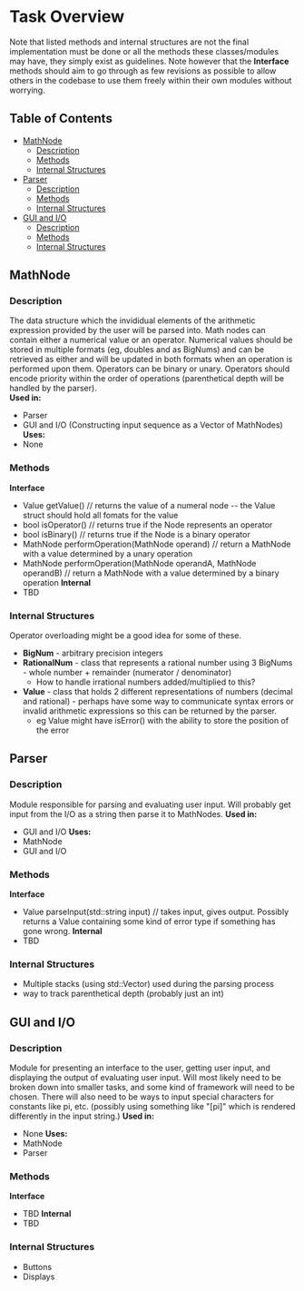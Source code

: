 <!-- omit from toc -->
# Task Overview
Note that listed methods and internal structures are not the final implementation must be done or all the methods these classes/modules may have, they simply exist as guidelines. Note however that the **Interface** methods should aim to go through as few revisions as possible to allow others in the codebase to use them freely within their own modules without worrying.
<!-- omit from toc -->
## Table of Contents
- [MathNode](#mathnode)
  - [Description](#description)
  - [Methods](#methods)
  - [Internal Structures](#internal-structures)
- [Parser](#parser)
  - [Description](#description-1)
  - [Methods](#methods-1)
  - [Internal Structures](#internal-structures-1)
- [GUI and I/O](#gui-and-io)
  - [Description](#description-2)
  - [Methods](#methods-2)
  - [Internal Structures](#internal-structures-2)

## MathNode
### Description
The data structure which the invididual elements of the arithmetic expression provided by the user will be parsed into. Math nodes can contain either a numerical value or an operator. Numerical values should be stored in multiple formats (eg, doubles and as BigNums) and can be retrieved as either and will be updated in both formats when an operation is performed upon them. Operators can be binary or unary. Operators should encode priority within the order of operations (parenthetical depth will be handled by the parser).  
**Used in:**
- Parser
- GUI and I/O (Constructing input sequence as a Vector of MathNodes)
**Uses:**
- None
### Methods
**Interface**
- Value getValue() // returns the value of a numeral node -- the Value struct should hold all fomats for the value
- bool isOperator() // returns true if the Node represents an operator
- bool isBinary() // returns true if the Node is a binary operator
- MathNode performOperation(MathNode operand) // return a MathNode with a value determined by a unary operation
- MathNode performOperation(MathNode operandA, MathNode operandB) // return a MathNode with a value determined by a binary operation
**Internal**
- TBD
### Internal Structures
Operator overloading might be a good idea for some of these.
- **BigNum** - arbitrary precision integers
- **RationalNum** - class that represents a rational number using 3 BigNums - whole number + remainder (numerator / denominator)
  - How to handle irrational numbers added/multiplied to this?
- **Value** - class that holds 2 different representations of numbers (decimal and rational) - perhaps have some way to communicate     syntax errors or invalid arithmetic expressions so this can be returned by the parser.
  - eg Value might have isError() with the ability to store the position of the error

## Parser
### Description
Module responsible for parsing and evaluating user input. Will probably get input from the I/O as a string then parse it to MathNodes.
**Used in:**
- GUI and I/O
**Uses:**
- MathNode
- GUI and I/O
### Methods
**Interface**
- Value parseInput(std::string input) // takes input, gives output. Possibly returns a Value containing some kind of error type if 
something has gone wrong.
**Internal**
- TBD
### Internal Structures
- Multiple stacks (using std::Vector<MathNode>) used during the parsing process
- way to track parenthetical depth (probably just an int)

## GUI and I/O
### Description
Module for presenting an interface to the user, getting user input, and displaying the output of evaluating user input. Will most likely need to be broken down into smaller tasks, and some kind of framework will need to be chosen. There will also need to be ways to input special characters for constants like pi, etc. (possibly using something like "[pi]" which is rendered differently in the input string.)
**Used in:**
- None
**Uses:**
- MathNode
- Parser
### Methods
**Interface**
- TBD
**Internal**
- TBD
### Internal Structures
- Buttons
- Displays
